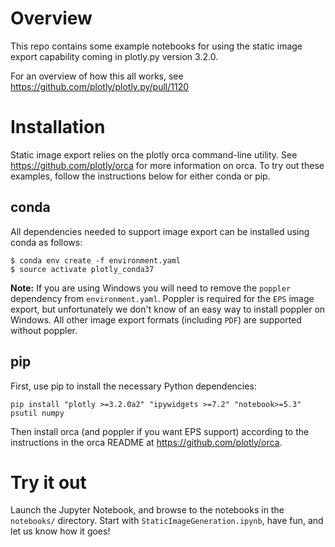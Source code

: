 # Overview
This repo contains some example notebooks for using the static image export
capability coming in plotly.py version 3.2.0.

For an overview of how this all works, see
https://github.com/plotly/plotly.py/pull/1120

# Installation
Static image export relies on the plotly orca command-line utility.
See https://github.com/plotly/orca for more information on orca.  To try
out these examples, follow the instructions below for either conda or
pip. 

## conda
All dependencies needed to support image export can be installed using conda
as follows:

```
$ conda env create -f environment.yaml
$ source activate plotly_conda37
```

**Note:** If you are using Windows you will need to remove the `poppler`
dependency from `environment.yaml`. Poppler is required for the `EPS` image
export, but unfortunately we don't know of an easy way to install poppler
on Windows.  All other image export formats (including `PDF`) are supported
without poppler.

## pip
First, use pip to install the necessary Python dependencies:

```
pip install "plotly >=3.2.0a2" "ipywidgets >=7.2" "notebook>=5.3" psutil numpy 
```

Then install orca (and poppler if you want EPS support) according to the
instructions in the orca README at https://github.com/plotly/orca.

# Try it out
Launch the Jupyter Notebook, and browse to the notebooks in the `notebooks/`
directory.  Start with `StaticImageGeneration.ipynb`, have fun, and let
us know how it goes!
